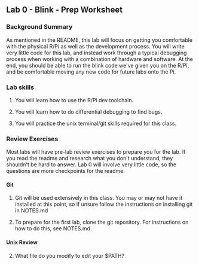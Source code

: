 ## Lab 0 - Blink - Prep Worksheet
### Background Summary

As mentioned in the README, this lab will focus on getting you comfortable with the physical R/Pi as well as the development process. You will write very little code for this lab, and instead work through a typical debugging process when working with a combination of hardware and software. At the end, you should be able to run the blink code we've given you on the R/Pi, and be comfortable moving any new code for future labs onto the Pi.

### Lab skills

  1. You will learn how to use the R/Pi dev toolchain.

  2. You will learn how to do differential debugging to find bugs.

  3. You will practice the unix terminal/git skills required for this class.

### Review Exercises

Most labs will have pre-lab review exercises to prepare you for the lab. If you read the readme and research what you don't understand, they shouldn't be hard to answer. Lab 0 will involve very little code, so the questions are more checkpoints for the readme.

#### Git

1) Git will be used extensively in this class. You may or may not have it installed at this point, so if unsure follow the instructions on installing git in NOTES.md

2) To prepare for the first lab, clone the git repository. For instructions on how to do this, see NOTES.md. 

#### Unix Review

2) What file do you modify to edit your $PATH?

